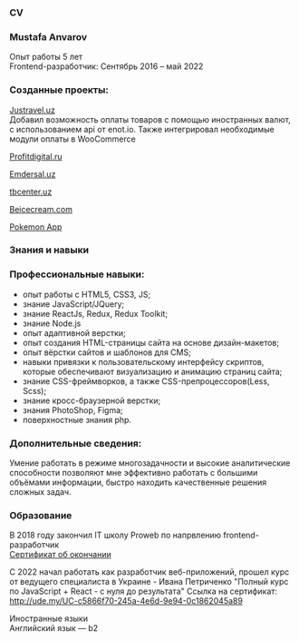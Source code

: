  ### CV
 ### Mustafa Anvarov

Опыт работы 5 лет  
Frontend-разработчик: Сентябрь 2016 – май 2022



### Созданные проекты:

[Justravel.uz](https://www.justravel.uz/)  
Добавил возможность оплаты товаров с помощью иностранных валют, с использованием api от enot.io. Также интегрировал необходимые модули оплаты в WooCommerce

[Profitdigital.ru](https://monachist-misleads.000webhostapp.com)

[Emdersal.uz](https://emdersal.uz/)

[tbcenter.uz](https://tbcenter.uz/)

[Beicecream.com](https://asfalto01.000webhostapp.com)

[Pokemon App](https://main--inspiring-khapse-742c2a.netlify.app/)

### Знания и навыки
### Профессиональные навыки:
* опыт работы с HTML5, CSS3, JS;
* знание JavaScript/JQuery;
* знание ReactJs, Redux, Redux Toolkit;
* знание Node.js
* опыт адаптивной верстки;
* опыт создания HTML-страницы сайта на основе дизайн-макетов;
* опыт вёрстки сайтов и шаблонов для CMS;
* навыки привязки к пользовательскому интерфейсу скриптов, которые обеспечивают визуализацию и анимацию страниц сайта;
* знание CSS-фреймворков, а также CSS-препроцессоров(Less, Scss);
* знание кросс-браузерной верстки;
* знания PhotoShop, Figma;
* поверхностные знания php.

### Дополнительные сведения:
Умение работать в режиме многозадачности и высокие аналитические способности позволяют мне эффективно работать с большими объёмами информации, быстро находить качественные решения сложных задач.

### Образование

В 2018 году закончил IT школу Proweb по напрвлению frontend-разработчик  
[Сертификат об окончании](https://drive.google.com/file/d/1WJmjpZE-NDcUxXdH4Jrvoy5K6C_efqa3/view?usp=sharing)

С 2022 начал работать как разработчик веб-приложений, прошел курс от ведущего специалиста в Украине - Ивана Петриченко "Полный курс по JavaScript + React - с нуля до результата"
Ссылка на сертификат: http://ude.my/UC-c5866f70-245a-4e6d-9e94-0c1862045a89

Иностранные языки  
Английский язык — b2

